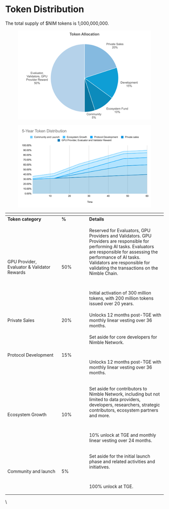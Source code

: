 # Token Distribution

The total supply of $NIM tokens is 1,000,000,000.&#x20;

<figure><img src="../../.gitbook/assets/image (1).png" alt=""><figcaption></figcaption></figure>

<figure><img src="../../.gitbook/assets/image (2).png" alt=""><figcaption></figcaption></figure>

<table data-header-hidden><thead><tr><th width="158"></th><th width="74"></th><th></th></tr></thead><tbody><tr><td><strong>Token category</strong></td><td><strong>%</strong></td><td><strong>Details</strong></td></tr><tr><td>GPU Provider, Evaluator &#x26; Validator Rewards</td><td>50%</td><td><p>Reserved for Evaluators, GPU Providers and Validators. GPU Providers are responsible for performing AI tasks. Evaluators are responsible for assessing the performance of AI tasks. Validators are responsible for validating the transactions on the Nimble Chain. </p><p><br></p><p>Initial activation of 300 million tokens, with 200 million tokens issued over 20 years.</p></td></tr><tr><td>Private Sales</td><td>20%</td><td>Unlocks 12 months post-TGE with monthly linear vesting over 36 months.</td></tr><tr><td>Protocol Development</td><td>15%</td><td><p>Set aside for core developers for Nimble Network. </p><p><br></p><p>Unlocks 12 months post-TGE with monthly linear vesting over 36 months.</p></td></tr><tr><td>Ecosystem Growth</td><td>10%</td><td><p>Set aside for contributors to Nimble Network, including but not limited to data providers, developers, researchers, strategic contributors, ecosystem partners and more.</p><p><br></p><p>10% unlock at TGE and monthly linear vesting over 24 months.  </p></td></tr><tr><td>Community and launch</td><td>5%</td><td><p>Set aside for the initial launch phase and related activities and initiatives.</p><p><br></p><p>100% unlock at TGE. </p></td></tr></tbody></table>

\
